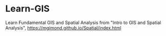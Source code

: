 # Learn-GIS
Learn Fundamental GIS and Spatial Analysis from "Intro to GIS and Spatial Analysis", https://mgimond.github.io/Spatial/index.html
